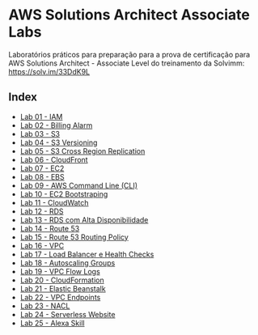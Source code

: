 # AWS Solutions Architect Associate Labs

Laboratórios práticos para preparação para a prova de certificação para AWS Solutions Architect - Associate Level do treinamento da Solvimm: https://solv.im/33DdK9L


## Index

- [Lab 01 - IAM](https://github.com/solvimm/aws-solutions-architect-associate-labs/tree/master/lab%2001%20-%20IAM)
- [Lab 02 - Billing Alarm](https://github.com/solvimm/aws-solutions-architect-associate-labs/tree/master/lab%2002%20-%20Billing%20Alarm)
- [Lab 03 - S3](https://github.com/solvimm/aws-solutions-architect-associate-labs/tree/master/lab%2003%20-%20S3)
- [Lab 04 - S3 Versioning](https://github.com/solvimm/aws-solutions-architect-associate-labs/tree/master/lab%2004%20-%20S3%20Versioning)
- [Lab 05 - S3 Cross Region Replication](https://github.com/solvimm/aws-solutions-architect-associate-labs/tree/master/lab%2005%20-%20S3%20Cross%20Region%20Replication)
- [Lab 06 - CloudFront](https://github.com/solvimm/aws-solutions-architect-associate-labs/tree/master/lab%2006%20-%20CloudFront)
- [Lab 07 - EC2](https://github.com/solvimm/aws-solutions-architect-associate-labs/tree/master/lab%2007%20-%20EC2)
- [Lab 08 - EBS](https://github.com/solvimm/aws-solutions-architect-associate-labs/tree/master/lab%2008%20-%20EBS)
- [Lab 09 - AWS Command Line (CLI)](https://github.com/solvimm/aws-solutions-architect-associate-labs/tree/master/lab%2009%20-%20AWS%20Command%20Line%20(CLI))
- [Lab 10 - EC2 Bootstraping](https://github.com/solvimm/aws-solutions-architect-associate-labs/tree/master/lab%2010%20-%20EC2%20Bootstraping)
- [Lab 11 - CloudWatch](https://github.com/solvimm/aws-solutions-architect-associate-labs/tree/master/lab%2011%20-%20CloudWatch)
- [Lab 12 - RDS](https://github.com/solvimm/aws-solutions-architect-associate-labs/tree/master/lab%2012%20-%20RDS)
- [Lab 13 - RDS com Alta Disponibilidade](https://github.com/solvimm/aws-solutions-architect-associate-labs/tree/master/lab%2013%20-%20RDS%20com%20Alta%20Disponibilidade)
- [Lab 14 - Route 53](https://github.com/solvimm/aws-solutions-architect-associate-labs/tree/master/lab%2014%20-%20Route%2053)
- [Lab 15 - Route 53 Routing Policy]()
- [Lab 16 - VPC](https://github.com/solvimm/aws-solutions-architect-associate-labs/tree/master/lab%2016%20-%20VPC)
- [Lab 17 - Load Balancer e Health Checks](https://github.com/solvimm/aws-solutions-architect-associate-labs/tree/master/lab%2017%20-%20Load%20Balancer%20e%20Health%20Checks)
- [Lab 18 - Autoscaling Groups](https://github.com/solvimm/aws-solutions-architect-associate-labs/tree/master/lab%2018%20-%20Autoscaling%20Groups)
- [Lab 19 - VPC Flow Logs](https://github.com/solvimm/aws-solutions-architect-associate-labs/tree/master/lab%2019%20-%20VPC%20Flow%20Logs)
- [Lab 20 - CloudFormation](https://github.com/solvimm/aws-solutions-architect-associate-labs/tree/master/lab%2020%20-%20CloudFormation)
- [Lab 21 - Elastic Beanstalk](https://github.com/solvimm/aws-solutions-architect-associate-labs/tree/master/lab%2021%20-%20Elastic%20Beanstalk)
- [Lab 22 - VPC Endpoints](https://github.com/solvimm/aws-solutions-architect-associate-labs/tree/master/lab%2022%20-%20VPC%20Endpoints)
- [Lab 23 - NACL](https://github.com/solvimm/aws-solutions-architect-associate-labs/tree/master/lab%2023%20-%20NACL)
- [Lab 24 - Serverless Website](https://github.com/solvimm/aws-solutions-architect-associate-labs/tree/master/lab%2024%20-%20Serverless%20Website)
- [Lab 25 - Alexa Skill](https://github.com/solvimm/aws-solutions-architect-associate-labs/tree/master/lab%2025%20-%20Alexa%20Skill)
